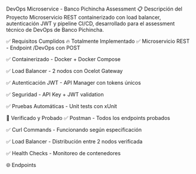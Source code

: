  DevOps Microservice - Banco Pichincha Assessment
📋 Descripción del Proyecto
Microservicio REST containerizado con load balancer, autenticación JWT y pipeline CI/CD, desarrollado para el assessment técnico de DevOps de Banco Pichincha.

✅ Requisitos Cumplidos
🔥 Totalmente Implementado
✅ Microservicio REST - Endpoint /DevOps con POST

✅ Containerizado - Docker + Docker Compose

✅ Load Balancer - 2 nodos con Ocelot Gateway

✅ Autenticación JWT - API Manager con tokens únicos

✅ Seguridad - API Key + JWT validation

✅ Pruebas Automáticas - Unit tests con xUnit

🧪 Verificado y Probado
✅ Postman - Todos los endpoints probados

✅ Curl Commands - Funcionando según especificación

✅ Load Balancer - Distribución entre 2 nodos verificada

✅ Health Checks - Monitoreo de contenedores

🌐 Endpoints
